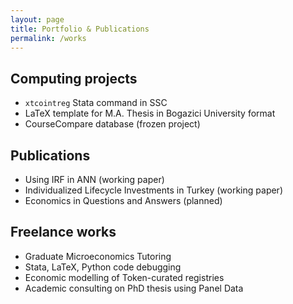 ```yaml
---
layout: page
title: Portfolio & Publications 
permalink: /works
---
```


## Computing projects

- `xtcointreg` Stata command in SSC 
- LaTeX template for M.A. Thesis in Bogazici University format
- CourseCompare database (frozen project)

## Publications 

- Using IRF in ANN (working paper)
- Individualized Lifecycle Investments in Turkey (working paper)
- Economics in Questions and Answers (planned)

## Freelance works

- Graduate Microeconomics Tutoring
- Stata, LaTeX, Python code debugging
- Economic modelling of Token-curated registries
- Academic consulting on PhD thesis using Panel Data
